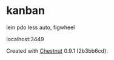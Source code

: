 # kanban


lein pdo less auto, figwheel

localhost:3449

Created with [Chestnut](http://plexus.github.io/chestnut/) 0.9.1 (2b3bb6cd).
